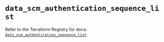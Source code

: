 # `data_scm_authentication_sequence_list`

Refer to the Terraform Registry for docs: [`data_scm_authentication_sequence_list`](https://registry.terraform.io/providers/paloaltonetworks/scm/1.0.2/docs/data-sources/authentication_sequence_list).

